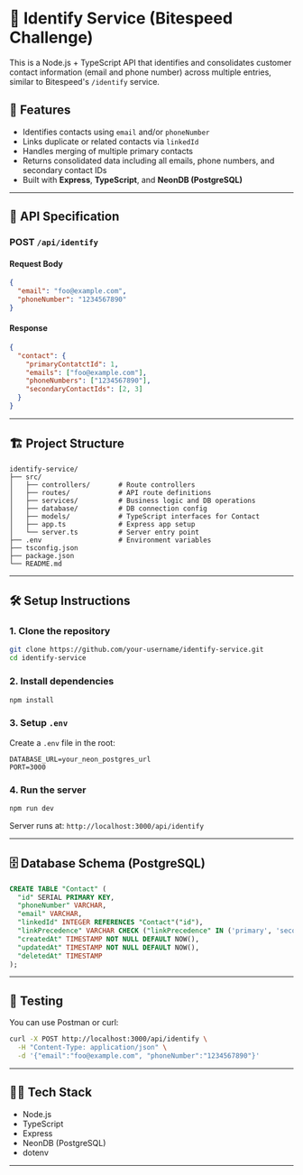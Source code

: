 # 📇 Identify Service (Bitespeed Challenge)

This is a Node.js + TypeScript API that identifies and consolidates customer contact information (email and phone number) across multiple entries, similar to Bitespeed's `/identify` service.

## 🚀 Features

- Identifies contacts using `email` and/or `phoneNumber`
- Links duplicate or related contacts via `linkedId`
- Handles merging of multiple primary contacts
- Returns consolidated data including all emails, phone numbers, and secondary contact IDs
- Built with **Express**, **TypeScript**, and **NeonDB (PostgreSQL)**

---

## 🧾 API Specification

### POST `/api/identify`

#### Request Body

```json
{
  "email": "foo@example.com",
  "phoneNumber": "1234567890"
}
```

#### Response

```json
{
  "contact": {
    "primaryContatctId": 1,
    "emails": ["foo@example.com"],
    "phoneNumbers": ["1234567890"],
    "secondaryContactIds": [2, 3]
  }
}
```

---

## 🏗️ Project Structure

```
identify-service/
├── src/
│   ├── controllers/       # Route controllers
│   ├── routes/            # API route definitions
│   ├── services/          # Business logic and DB operations
│   ├── database/          # DB connection config
│   ├── models/            # TypeScript interfaces for Contact
│   ├── app.ts             # Express app setup
│   └── server.ts          # Server entry point
├── .env                   # Environment variables
├── tsconfig.json
├── package.json
└── README.md
```

---

## 🛠️ Setup Instructions

### 1. Clone the repository

```bash
git clone https://github.com/your-username/identify-service.git
cd identify-service
```

### 2. Install dependencies

```bash
npm install
```

### 3. Setup `.env`

Create a `.env` file in the root:

```
DATABASE_URL=your_neon_postgres_url
PORT=3000
```

### 4. Run the server

```bash
npm run dev
```

Server runs at: `http://localhost:3000/api/identify`

---

## 🗄️ Database Schema (PostgreSQL)

```sql
CREATE TABLE "Contact" (
  "id" SERIAL PRIMARY KEY,
  "phoneNumber" VARCHAR,
  "email" VARCHAR,
  "linkedId" INTEGER REFERENCES "Contact"("id"),
  "linkPrecedence" VARCHAR CHECK ("linkPrecedence" IN ('primary', 'secondary')),
  "createdAt" TIMESTAMP NOT NULL DEFAULT NOW(),
  "updatedAt" TIMESTAMP NOT NULL DEFAULT NOW(),
  "deletedAt" TIMESTAMP
);
```

---

## 🧪 Testing

You can use Postman or curl:

```bash
curl -X POST http://localhost:3000/api/identify \
  -H "Content-Type: application/json" \
  -d '{"email":"foo@example.com", "phoneNumber":"1234567890"}'
```

---

## 👨‍💻 Tech Stack

- Node.js
- TypeScript
- Express
- NeonDB (PostgreSQL)
- dotenv

---
